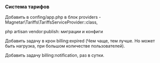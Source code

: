 <h3>Система тарифов</h3>

<p>Добавить в confing/app.php в блок providers - Magnetar\Tariffs\TariffsServiceProvider::class,</p>
<p>php artisan vendor:publish: миграции и конфиги</p>
<p>Добавить задачу в крон billing:expired (Чем чаще, тем лучше. Но может быть нагрузка, при большом количестве пользователей).</p>
<p>Добавить задачу billing:notification, раз в сутки.</p>